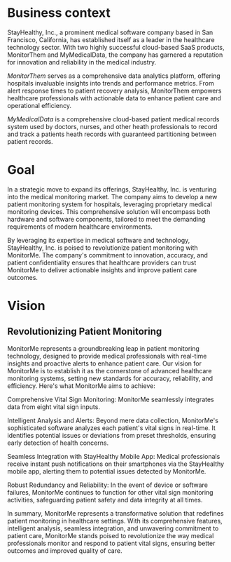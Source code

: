 # Business context

StayHealthy, Inc., a prominent medical software company based in San Francisco, California, has established itself as a leader in 
the healthcare technology sector. With two highly successful cloud-based SaaS products, MonitorThem and MyMedicalData, the 
company has garnered a reputation for innovation and reliability in the medical industry.

*MonitorThem* serves as a comprehensive data analytics platform, offering hospitals invaluable insights into trends and 
performance metrics. From alert response times to patient recovery analysis, MonitorThem empowers healthcare professionals with actionable 
data to enhance patient care and operational efficiency.

*MyMedicalData* is a comprehensive cloud-based patient medical records system used by doctors, nurses, and other heath professionals to record and track a patients heath records with guaranteed partitioning between patient records.

# Goal

In a strategic move to expand its offerings, StayHealthy, Inc. is venturing into the medical monitoring market. The company aims to 
develop a new patient monitoring system for hospitals, leveraging proprietary medical monitoring devices. This comprehensive solution 
will encompass both hardware and software components, tailored to meet the demanding requirements of modern healthcare environments.

By leveraging its expertise in medical software and technology, StayHealthy, Inc. is poised to revolutionize patient monitoring with MonitorMe. 
The company's commitment to innovation, accuracy, and patient confidentiality ensures that healthcare providers can trust 
MonitorMe to deliver actionable insights and improve patient care outcomes.

# Vision

## Revolutionizing Patient Monitoring

MonitorMe represents a groundbreaking leap in patient monitoring technology, designed to provide medical professionals with real-time insights and proactive alerts to enhance patient care. Our vision for MonitorMe is to establish it as the cornerstone of advanced healthcare monitoring systems, setting new standards for accuracy, reliability, and efficiency. Here's what MonitorMe aims to achieve:

Comprehensive Vital Sign Monitoring: MonitorMe seamlessly integrates data from eight vital sign inputs.

Intelligent Analysis and Alerts: Beyond mere data collection, MonitorMe's sophisticated software analyzes each patient's vital signs in real-time. It identifies potential issues or deviations from preset thresholds, ensuring early detection of health concerns. 

Seamless Integration with StayHealthy Mobile App: Medical professionals receive instant push notifications on their smartphones via the StayHealthy mobile app, alerting them to potential issues detected by MonitorMe. 

Robust Redundancy and Reliability: In the event of device or software failures, MonitorMe continues to function for other vital sign monitoring activities, safeguarding patient safety and data integrity at all times.

In summary, MonitorMe represents a transformative solution that redefines patient monitoring in healthcare settings. With its comprehensive features, intelligent analysis, seamless integration, and unwavering commitment to patient care, MonitorMe stands poised to revolutionize the way medical professionals monitor and respond to patient vital signs, ensuring better outcomes and improved quality of care.
